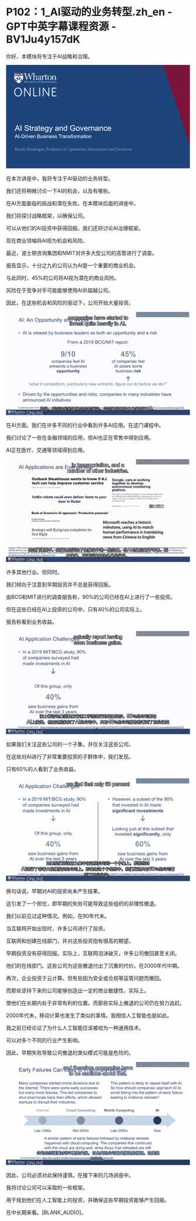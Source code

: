 # P102：1_AI驱动的业务转型.zh_en - GPT中英字幕课程资源 - BV1Ju4y157dK

你好，本模块将专注于AI战略和治理。

![](img/9e0b462b9ef8938079eee6cdfb32e8e2_1.png)

在本次讲座中，我将专注于AI驱动的业务转型。

我们还将稍微讨论一下AI的机会，以及有哪些。

在AI方面面临的挑战和潜在失败。在本模块后面的讲座中。

我们将探讨战略框架，以确保公司。

可以从他们的AI投资中获得回报。我们还将讨论AI治理框架。

现在商业领袖将AI视为机会和风险。

最近，波士顿咨询集团和NMIT对许多大型公司的高管进行了调查。

报告显示，十分之九的公司认为AI是一个重要的商业机会。

与此同时，45%的公司将AI视为潜在的商业风险。

风险在于竞争对手可能能够使用AI并超越公司。

因此，在这些机会和风险的驱动下，公司开始大量投资。

![](img/9e0b462b9ef8938079eee6cdfb32e8e2_3.png)

在AI方面。我们在许多不同的行业中看到许多AI应用。在这门课程中。

我们讨论了一些在金融领域的应用，但AI也正在零售中得到应用。

AI正在医疗、交通等领域得到应用。

![](img/9e0b462b9ef8938079eee6cdfb32e8e2_5.png)

许多其他行业。但同时。

我们倾向于注意到早期投资并不总是获得回报。

由BCG和MIT进行的调查报告称，90%的公司已经在AI上进行了一些投资。

但在这些已经在AI上投资的公司中，只有40%的公司实际上。

报告称看到业务收益。

![](img/9e0b462b9ef8938079eee6cdfb32e8e2_7.png)

如果我们关注这些公司的一个子集，并仅关注这些公司。

在这些对AI进行了非常重要投资的子群体中，我们发现。

只有60%的人看到了业务收益。

![](img/9e0b462b9ef8938079eee6cdfb32e8e2_9.png)

换句话说，早期对AI的投资尚未产生结果。

这引发了一个担忧，即早期的失败可能导致这些组织的非理性撤退。

我们以前见过这种情况。例如，在90年代末。

当互联网开始出现时，许多公司进行了投资。

互联网和创建在线部门，并对这些投资抱有很高的期望。

早期投资没有获得回报。实际上，互联网泡沫破灭，许多公司撤回甚至关闭。

他们的在线部门。这些公司为这些撤退付出了沉重的代价。在2000年代中期。

再次，企业投资于云计算。但有些因为安全或合规等监管问题而撤回。

而那些坚持下来的公司能够创造出一定的商业敏捷性，实际上。

使他们在长期内处于非常有利的位置。而那些实际上撤退的公司仍在努力追赶。

2000年代末，移动计算也发生了类似的事情。我相信人工智能也是如此。

我之前已经论证了为什么人工智能应该被视为一种通用技术。

可以对多个不同的行业产生影响。

因此，早期失败导致公司撤退的类似模式可能是危险的。

![](img/9e0b462b9ef8938079eee6cdfb32e8e2_11.png)

因此，公司必须对此保持谨慎。在接下来的几场讲座中。

我将讨论公司可以采取的一些框架。

用于规划他们在人工智能上的投资，并确保这些早期投资能够产生回报。

在中长期来看。[BLANK_AUDIO]。
